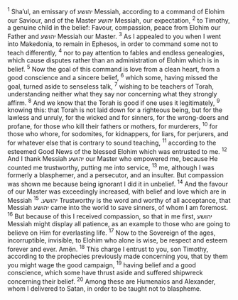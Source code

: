 <sup>1</sup> Sha’ul, an emissary of יהושע Messiah, according to a command of Elohim our Saviour, and of the Master יהושע Messiah, our expectation,
<sup>2</sup> to Timothy, a genuine child in the belief: Favour, compassion, peace from Elohim our Father and יהושע Messiah our Master.
<sup>3</sup> As I appealed to you when I went into Makedonia, to remain in Ephesos, in order to command some not to teach differently,
<sup>4</sup> nor to pay attention to fables and endless genealogies, which cause disputes rather than an administration of Elohim which is in belief.
<sup>5</sup> Now the goal of this command is love from a clean heart, from a good conscience and a sincere belief,
<sup>6</sup> which some, having missed the goal, turned aside to senseless talk,
<sup>7</sup> wishing to be teachers of Torah, understanding neither what they say nor concerning what they strongly affirm.
<sup>8</sup> And we know that the Torah is good if one uses it legitimately,
<sup>9</sup> knowing this: that Torah is not laid down for a righteous being, but for the lawless and unruly, for the wicked and for sinners, for the wrong-doers and profane, for those who kill their fathers or mothers, for murderers,
<sup>10</sup> for those who whore, for sodomites, for kidnappers, for liars, for perjurers, and for whatever else that is contrary to sound teaching,
<sup>11</sup> according to the esteemed Good News of the blessed Elohim which was entrusted to me.
<sup>12</sup> And I thank Messiah יהושע our Master who empowered me, because He counted me trustworthy, putting me into service,
<sup>13</sup> me, although I was formerly a blasphemer, and a persecutor, and an insulter. But compassion was shown me because being ignorant I did it in unbelief.
<sup>14</sup> And the favour of our Master was exceedingly increased, with belief and love which are in Messiah יהושע.
<sup>15</sup> Trustworthy is the word and worthy of all acceptance, that Messiah יהושע came into the world to save sinners, of whom I am foremost.
<sup>16</sup> But because of this I received compassion, so that in me first, יהושע Messiah might display all patience, as an example to those who are going to believe on Him for everlasting life.
<sup>17</sup> Now to the Sovereign of the ages, incorruptible, invisible, to Elohim who alone is wise, be respect and esteem forever and ever. Amĕn.
<sup>18</sup> This charge I entrust to you, son Timothy, according to the prophecies previously made concerning you, that by them you might wage the good campaign,
<sup>19</sup> having belief and a good conscience, which some have thrust aside and suffered shipwreck concerning their belief.
<sup>20</sup> Among these are Humenaios and Alexander, whom I delivered to Satan, in order to be taught not to blaspheme.
